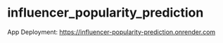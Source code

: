# influencer_popularity_prediction
App Deployment:
https://influencer-popularity-prediction.onrender.com
